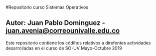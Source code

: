 #Repositorio curso Sistemas Operativos
## Autor: Juan Pablo Dominguez - juan.avenia@correounivalle.edu.co

Este repositorio contiene los códihos relativos a direfentes actividades 
desarrolladas en el curso de SO-UV Mayo-Octubre 2019


